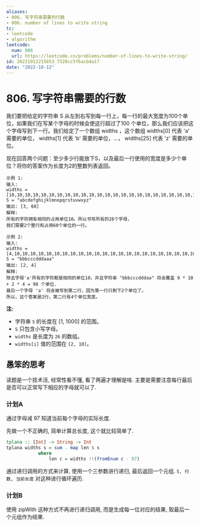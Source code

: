 ```yaml
---
aliases:
- 806. 写字符串需要的行数
- 806. number of lines to write string
tc:
- leetcode
- algorithm
leetcode:
  num: 806
  url: https://leetcode.cn/problems/number-of-lines-to-write-string/
id: 20221012215653_7520cc5f6acb4a17
date: "2022-10-12"
---
```


# 806. 写字符串需要的行数

我们要把给定的字符串 S 从左到右写到每一行上，每一行的最大宽度为100个单位，如果我们在写某个字母的时候会使这行超过了100 个单位，那么我们应该把这个字母写到下一行。我们给定了一个数组 widths ，这个数组 widths[0] 代表 'a' 需要的单位， widths[1] 代表 'b' 需要的单位，...， widths[25] 代表 'z' 需要的单位。

现在回答两个问题：至少多少行能放下S，以及最后一行使用的宽度是多少个单位？将你的答案作为长度为2的整数列表返回。

```
示例 1:
输入:
widths = [10,10,10,10,10,10,10,10,10,10,10,10,10,10,10,10,10,10,10,10,10,10,10,10,10,10]
S = "abcdefghijklmnopqrstuvwxyz"
输出: [3, 60]
解释:
所有的字符拥有相同的占用单位10。所以书写所有的26个字母，
我们需要2个整行和占用60个单位的一行。

示例 2:
输入:
widths = [4,10,10,10,10,10,10,10,10,10,10,10,10,10,10,10,10,10,10,10,10,10,10,10,10,10]
S = "bbbcccdddaaa"
输出: [2, 4]
解释:
除去字母'a'所有的字符都是相同的单位10，并且字符串 "bbbcccdddaa" 将会覆盖 9 * 10 + 2 * 4 = 98 个单位.
最后一个字母 'a' 将会被写到第二行，因为第一行只剩下2个单位了。
所以，这个答案是2行，第二行有4个单位宽度。
```

**注:**

* 字符串 `S` 的长度在 \[1, 1000\] 的范围。
* `S` 只包含小写字母。
* `widths` 是长度为 `26` 的数组。
* `widths[i]` 值的范围在 `[2, 10]`。

## 愚笨的思考

读题是一个技术活, 经常性看不懂, 看了两遍才理解是啥. 主要是需要注意每行最后是否可以正常写下相应的字母就可以了.

### 计划A

通过字母减 97 知道当前每个字母的实际长度.

先做一个不正确的, 简单计算总长度, 这个就比较简单了.
```hs
tplana :: [Int] -> String -> Int
tplana widths s = sum . map len $ s
            where
                len c = widths !!(fromEnum c - 97)
```

通过递归调用的方式来计算, 使用一个三参数进行递归, 最后返回一个元组. `S, 行数, 当前长度` 对这种进行循环遍历.

### 计划B

使用 zipWith 这种方式不再进行递归调用, 而是生成每一位对应的结果, 取最后一个元组作为结果.
